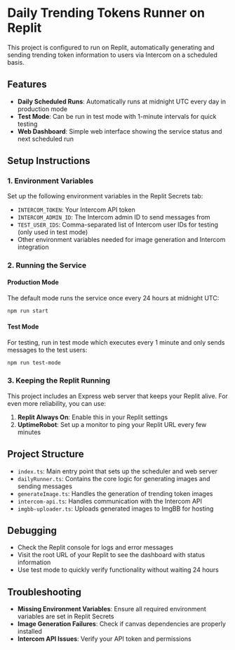 # Daily Trending Tokens Runner on Replit

This project is configured to run on Replit, automatically generating and sending trending token information to users via Intercom on a scheduled basis.

## Features
- **Daily Scheduled Runs**: Automatically runs at midnight UTC every day in production mode
- **Test Mode**: Can be run in test mode with 1-minute intervals for quick testing
- **Web Dashboard**: Simple web interface showing the service status and next scheduled run

## Setup Instructions

### 1. Environment Variables
Set up the following environment variables in the Replit Secrets tab:

- `INTERCOM_TOKEN`: Your Intercom API token
- `INTERCOM_ADMIN_ID`: The Intercom admin ID to send messages from
- `TEST_USER_IDS`: Comma-separated list of Intercom user IDs for testing (only used in test mode)
- Other environment variables needed for image generation and Intercom integration

### 2. Running the Service

#### Production Mode
The default mode runs the service once every 24 hours at midnight UTC:

```bash
npm run start
```

#### Test Mode
For testing, run in test mode which executes every 1 minute and only sends messages to the test users:

```bash
npm run test-mode
```

### 3. Keeping the Replit Running
This project includes an Express web server that keeps your Replit alive. For even more reliability, you can use:

1. **Replit Always On**: Enable this in your Replit settings
2. **UptimeRobot**: Set up a monitor to ping your Replit URL every few minutes

## Project Structure

- `index.ts`: Main entry point that sets up the scheduler and web server
- `dailyRunner.ts`: Contains the core logic for generating images and sending messages
- `generateImage.ts`: Handles the generation of trending token images
- `intercom-api.ts`: Handles communication with the Intercom API
- `imgbb-uploader.ts`: Uploads generated images to ImgBB for hosting

## Debugging

- Check the Replit console for logs and error messages
- Visit the root URL of your Replit to see the dashboard with status information
- Use test mode to quickly verify functionality without waiting 24 hours

## Troubleshooting

- **Missing Environment Variables**: Ensure all required environment variables are set in Replit Secrets
- **Image Generation Failures**: Check if canvas dependencies are properly installed
- **Intercom API Issues**: Verify your API token and permissions 